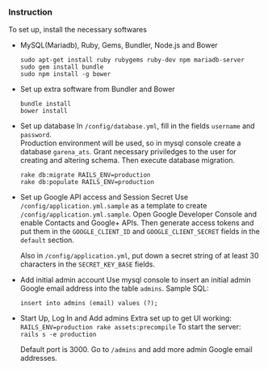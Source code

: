 ### Instruction
To set up, install the necessary softwares
* MySQL(Mariadb), Ruby, Gems, Bundler, Node.js and Bower

  `sudo apt-get install ruby rubygems ruby-dev npm mariadb-server`  
  `sudo gem install bundle`  
  `sudo npm install -g bower`

* Set up extra software from Bundler and Bower

  `bundle install`  
  `bower install`

* Set up database
  In `/config/database.yml`, fill in the fields `username` and `password`.  
  Production environment will be used, so in mysql console create a database
  `garena_ats`. Grant necessary priviledges to the user for creating and altering
  schema. Then execute database migration.

  `rake db:migrate RAILS_ENV=production`  
  `rake db:populate RAILS_ENV=production`

* Set up Google API access and Session Secret
  Use `/config/application.yml.sample` as a template to create
  `/config/application.yml.sample`. Open Google Developer Console and enable
  Contacts and Google+ APIs. Then generate access tokens and put them in the
  `GOOGLE_CLIENT_ID` and `GOOGLE_CLIENT_SECRET` fields in the `default` section.

  Also in `/config/application.yml`, put down a secret string of at least 30
  characters in the `SECRET_KEY_BASE` fields.

* Add initial admin account
  Use mysql console to insert an initial admin Google email address into the table `admins`.
  Sample SQL:

  `insert into admins (email) values (?);`

* Start Up, Log In and Add admins
  Extra set up to get UI working:  
  `RAILS_ENV=production rake assets:precompile`
  To start the server:  
  `rails s -e production`

  Default port is 3000. Go to `/admins` and add more admin Google email addresses.
